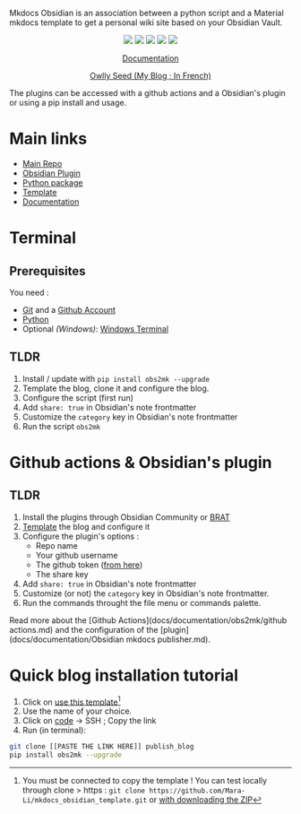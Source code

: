 Mkdocs Obsidian is an association between a python script and a Material mkdocs template to get a personal wiki site based on your Obsidian Vault.

<p align="center">
	<a href="https://github.com/Mara-Li/mkdocs_obsidian_publish"><img src="https://img.shields.io/github/license/Mara-Li/YAFPA-python"></img></a>
	<a href="https://www.python.org/"><img src="https://img.shields.io/pypi/pyversions/obs2mk"></img></a>
	<a href="https://pypi.org/project/obs2mk/"><img src="https://img.shields.io/pypi/v/obs2mk"></img></a>
	<a href="https://obsidian.md/"><img src="https://img.shields.io/badge/Auxiliary%20Tool-Obsidian-blueviolet"></img></a>
	<a href="https://github.com/Mara-Li/mkdocs_obsidian_template/wiki/Q&A/"><img src="https://img.shields.io/badge/-Q%26A-blue?logo=data:image/svg+xml;base64,PHN2ZyB4bWxucz0iaHR0cDovL3d3dy53My5vcmcvMjAwMC9zdmciIHdpZHRoPSIyNCIgaGVpZ2h0PSIyNCIgdmlld0JveD0iMCAwIDI0IDI0Ij48cGF0aCBkPSJNMTIgMkM2LjQ4NiAyIDIgNi40ODYgMiAxMnM0LjQ4NiAxMCAxMCAxMCAxMC00LjQ4NiAxMC0xMFMxNy41MTQgMiAxMiAyem0wIDE4Yy00LjQxMSAwLTgtMy41ODktOC04czMuNTg5LTggOC04IDggMy41ODkgOCA4LTMuNTg5IDgtOCA4eiIvPjxwYXRoIGQ9Ik0xMSAxMWgydjZoLTJ6bTAtNGgydjJoLTJ6Ii8+PC9zdmc+"></img></a>
</p>
<p align="center"><a href="https://mara-li.github.io/obsidian_mkdocs_publisher_docs/">Documentation</a></p>
<p align="center"><a href="https://www.mara-li.fr">Owlly Seed (My Blog ; In French)</a></p>

The plugins can be accessed with a github actions and a Obsidian's plugin or using a pip install and usage.

# Main links
- [Main Repo](https://github.com/Mara-Li/obsidian_mkdocs_publisher)
- [Obsidian Plugin](https://github.com/Mara-Li/obsidian-mkdocs-publisher-plugin/)
- [Python package](https://github.com/Mara-Li/obsidian-mkdocs-publisher-python)
- [Template](https://github.com/Mara-Li/obsidian-mkdocs-publisher-template)
- [Documentation](https://mara-li.github.io/obsidian_mkdocs_publisher_docs/)

# Terminal
## Prerequisites
You need : 
- [Git](https://git-scm.com/) and a [Github Account](https://github.com/)
- [Python](https://www.python.org/)
- Optional *(Windows)*: [Windows Terminal](https://docs.microsoft.com/fr-fr/windows/terminal/)

## TLDR
1. Install / update with `pip install obs2mk --upgrade`
2. Template the blog, clone it and configure the blog. 
3. Configure the script (first run)
4. Add `share: true` in Obsidian's note frontmatter
5. Customize the `category` key in Obsidian's note frontmatter
6. Run the script `obs2mk`

# Github actions & Obsidian's plugin
## TLDR
1. Install the plugins through Obsidian Community or [BRAT](https://github.com/TfTHacker/obsidian42-brat)
2. [Template](https://github.com/Mara-Li/mkdocs_obsidian_template) the blog and configure it 
3. Configure the plugin's options : 
	- Repo name
	- Your github username
	- The github token ([from here](https://github.com/settings/tokens/new?scopes=repo))
	- The share key
4. Add `share: true` in Obsidian's note frontmatter 
5. Customize (or not) the `category` key in Obsidian's note frontmatter. 
6. Run the commands throught the file menu or commands palette.

Read more about the [Github Actions](docs/documentation/obs2mk/github actions.md) and the configuration of the [plugin](docs/documentation/Obsidian mkdocs publisher.md).

# Quick blog installation tutorial
1. Click on [use this template](https://github.com/Mara-Li/mkdocs_obsidian_template/generate)[^1]
2. Use the name of your choice.
3. Click on [code](https://docs.github.com/en/get-started/getting-started-with-git/about-remote-repositories) → SSH ; Copy the link
4. Run (in terminal):
```bash
git clone [[PASTE THE LINK HERE]] publish_blog
pip install obs2mk --upgrade
```

[^1]: You must be connected to copy the template ! You can test locally through clone > https : `git clone https://github.com/Mara-Li/mkdocs_obsidian_template.git` or [with downloading the ZIP](https://github.com/Mara-Li/mkdocs_obsidian_template/archive/refs/heads/main.zip)
